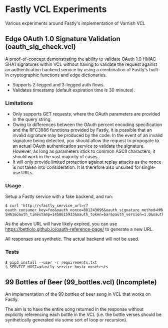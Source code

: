 # Fastly VCL Experiments
Various experiments around Fastly's implementation of Varnish VCL

## Edge OAuth 1.0 Signature Validation (oauth_sig_check.vcl)
A proof-of-concept demonstrating the ability to validate OAuth 1.0 HMAC-SHA1 signatures within VCL without having to validate the request against an authentication backend service by using a combination of Fastly's built-in cryptographic functions and edge dictionaries.

* Supports 2-legged and 3-legged auth flows.
* Validates timestamp (default expiration time is 30 minutes).

### Limitations
* Only supports GET requests, where the OAuth parameters are provided in the query string.
* Owing to differences between the OAuth percent encoding specification and the RFC3986 functions provided by Fastly, it is possible that an invalid signature may be produced by the code. In the event of an invalid signature being detected, you should allow the request to propogate to an actual OAuth authentication service to validate the signature. However, as long as parameters stick to common ASCII characters, it should work in the vast majority of cases.
* It will only provide limited protection against replay attacks as the nonce is not taken into consideration. It is therefore also unsuited for single-use URLs.

### Usage
Setup a Fastly service with a fake backend, and run:

```
$ curl 'http://<fastly_service_url>/?oauth_consumer_key=foo&oauth_nonce=801243096&oauth_signature_method=HMAC-SHA1&oauth_timestamp=1450615933&oauth_token=bar&oauth_version=1.0&oauth_signature=dKVOZboE9tthtQzfCjqYsVYvkhU%3D'
```

As the above URL will have likely expired, you can use https://bettiolo.github.io/oauth-reference-page/ to generate a new URL.


All responses are synthetic. The actual backend will not be used.

### Tests
```
$ pip3 install --user -r requirements.txt
$ SERVICE_HOST=<fastly_service_host> nosetests
```

## 99 Bottles of Beer (99_bottles.vcl) (Incomplete)
An implementation of the 99 bottles of beer song in VCL that works on Fastly.

The aim is to have the entire song returned in the response without explicitly referencing each bottle in the VCL (i.e. the bottle verses should be synthetically generated via some sort of loop or recursion).
